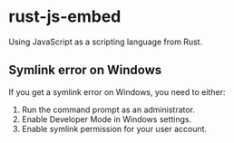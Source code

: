 # rust-js-embed
Using JavaScript as a scripting language from Rust.

## Symlink error on Windows

If you get a symlink error on Windows, you need to either:
1. Run the command prompt as an administrator.
2. Enable Developer Mode in Windows settings.
3. Enable symlink permission for your user account.